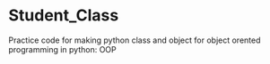 # Student_Class
Practice code for making python class and object for object orented programming in python: OOP
